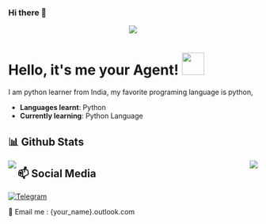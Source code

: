### Hi there 👋

<!--
**Agent8800/Agent8800** is a ✨ _special_ ✨ repository because its `README.md` (this file) appears on your GitHub profile.

Here are some ideas to get you started:

- 🔭 I’m currently working on ...
- 🌱 I’m currently learning ...
- 👯 I’m looking to collaborate on ...
- 🤔 I’m looking for help with ...
- 💬 Ask me about ...
- 📫 How to reach me: ...
- 😄 Pronouns: ...
- ⚡ Fun fact: ...
-->



<div align="center">
    <img src="https://telegra.ph/file/9f1bff450ce069b2a9bf7.jpg">
</div>

# Hello, it's me your Agent! <img src="https://raw.githubusercontent.com/MartinHeinz/MartinHeinz/master/wave.gif" width="45px">

I am python learner from India, my favorite programing language is python, 

- **Languages learnt**: Python 
- **Currently learning**: Python Language

##  📊 **Github Stats**

</div>
<img align="left" src="https://github-readme-stats.vercel.app/api?username=Agent8800&show_icons=true&hide_border=true&theme=tokyoday"><img align="right" src="https://github-readme-stats.vercel.app/api/top-langs/?username=Agent8800&theme=tokyoday&hide=batchfile">


## 📫  Social Media


[![Telegram](https://img.shields.io/badge/telegram-1b77FF.svg?style=for-the-badge&logo=telegram)](https://t.me/asta_est)

📧 Email me : {your_name}.outlook.com 
